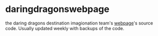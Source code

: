# daringdragonswebpage
the daring dragons destination imagionation team's [webpage](daringdragons.eshaanahuja.repl.co)'s source code. Usually updated weekly with backups of the code.
